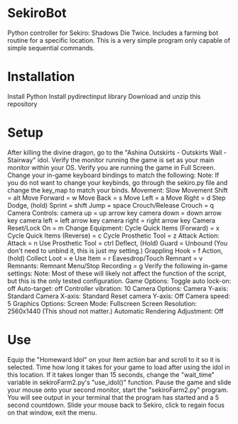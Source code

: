 # SekiroBot
Python controller for Sekiro: Shadows Die Twice. 
Includes a farming bot routine for a specific location.
This is a very simple program only capable of simple sequential commands.

# Installation
Install Python
Install pydirectinput library
Download and unzip this repository

# Setup
After killing the divine dragon, go to the "Ashina Outskirts - Outskirts Wall - Stairway" idol.
Verify the monitor running the game is set as your main monitor within your OS.
Verify you are running the game in Full Screen.
Change your in-game keyboard bindings to match the following:
    Note: If you do not want to change your keybinds, go through the sekiro.py file and change the key_map to match your binds.
    Movement:
        Slow Movement Shift = alt
        Move Forward = w
        Move Back = s
        Move Left = a
        Move Right = d
        Step Dodge, (hold) Sprint = shift
        Jump = space
        Crouch/Release Crouch = q
    Camera Controls:
        camera up = up arrow key
        camera down = down arrow key
        camera left = left arrow key
        camera right = right arrow key
        Camera Reset/Lock On = m
    Change Equipment:
        Cycle Quick Items (Forward) = x
        Cycle Quick Items (Reverse) = c
        Cycle Prosthetic Tool = z
    Attack Action:
        Attack = n
        Use Prosthetic Tool = ctrl
        Deflect, (Hold) Guard = Unbound (You don't need to unbind it, this is just my setting.)
        Grappling Hook = f
        Action, (hold) Collect Loot = e
        Use Item = r
        Eavesdrop/Touch Remnant = v
    Remnants:
        Remnant Menu/Stop Recording = g
Verify the following in-game settings:
    Note: Most of these will likely not affect the function of the script, but this is the only tested configuration.
    Game Options:
        Toggle auto lock-on: off
        Auto-target: off
        Controller vibration: 10
    Camera Options:
        Camera Y-axis: Standard
        Camera X-axis: Standard
        Reset camera Y-axis: Off
        Camera speed: 5
    Graphics Options:
        Screen Mode: Fullscreen
        Screen Resolution: 2560x1440 (This shoud not matter.)
        Automatic Rendering Adjustment: Off

# Use
Equip the "Homeward Idol" on your item action bar and scroll to it so it is selected.
    Time how long it takes for your game to load after using the idol in this location.
    If it takes longer than 15 seconds, change the "wait_time" variable in sekiroFarm2.py's "use_idol()" function.
Pause the game and slide your mouse onto your second monitor, start the "sekiroFarm2.py" program.
You will see output in your terminal that the program has started and a 5 second countdown.
Slide your mouse back to Sekiro, click to regain focus on that window, exit the menu.
